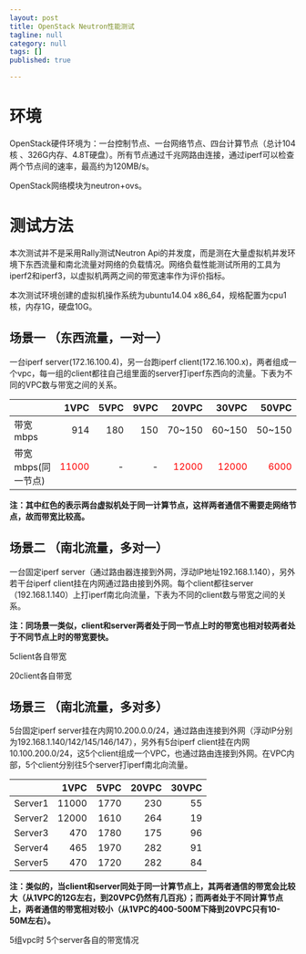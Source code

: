 ```yaml
---
layout: post
title: OpenStack Neutron性能测试
tagline: null
category: null
tags: []
published: true

---
```

# 环境
OpenStack硬件环境为：一台控制节点、一台网络节点、四台计算节点（总计104核 、326G内存、4.8T硬盘）。所有节点通过千兆网路由连接，通过iperf可以检查两个节点间的速率，最高约为120MB/s。

OpenStack网络模块为neutron+ovs。

# 测试方法
本次测试并不是采用Rally测试Neutron Api的并发度，而是测在大量虚拟机并发环境下东西流量和南北流量对网络的负载情况。网络负载性能测试所用的工具为iperf2和iperf3，以虚拟机两两之间的带宽速率作为评价指标。

本次测试环境创建的虚拟机操作系统为ubuntu14.04 x86_64，规格配置为cpu1核，内存1G，硬盘10G。

##	场景一 （东西流量，一对一） 
一台iperf server(172.16.100.4)，另一台跑iperf client(172.16.100.x)，两者组成一个vpc，每一组的client都往自己组里面的server打iperf东西向的流量。下表为不同的VPC数与带宽之间的关系。



|  | 1VPC | 5VPC| 9VPC|20VPC|30VPC|50VPC|75VPC|100VPC|
| ------------- |-------:| -----:| -----:|-----:|-----:|-----:|-----:|-----:|
|带宽mbps     | 914   | 180 |150|70~150|60~150|50~150|35~100|15~80|
|带宽mbps(同一节点)     | <font color=#ff0000>11000</font>  | - |-|<font color=#ff0000>12000</font>|<font color=#ff0000>12000</font>|<font color=#ff0000>6000</font>|<font color=#ff0000>5500</font>|<font color=#ff0000>4700</font>|


**注：其中红色的表示两台虚拟机处于同一计算节点，这样两者通信不需要走网络节点，故而带宽比较高。**

##	场景二 （南北流量，多对一）
一台固定iperf server（通过路由器连接到外网，浮动IP地址192.168.1.140），另外若干台iperf client挂在内网通过路由接到外网。每个client都往server（192.168.1.140）上打iperf南北向流量，下表为不同的client数与带宽之间的关系。


**注：同场景一类似，client和server两者处于同一节点上时的带宽也相对较两者处于不同节点上时的带宽要快。**
  
5client各自带宽 
 
20client各自带宽

##	场景三 （南北流量，多对多）
5台固定iperf server挂在内网10.200.0.0/24，通过路由连接到外网（浮动IP分别为192.168.1.140/142/145/146/147），另外有5台iperf client挂在内网10.100.200.0/24，这5个client组成一个VPC，也通过路由连接到外网。在VPC内部，5个client分别往5个server打iperf南北向流量。
 

|  | 1VPC | 5VPC| 20VPC|30VPC|
| ------------- |-------:| -----:| -----:| -----:|
|Server1     |11000| 1770 |230|55|
|Server2     |12000| 1610 |264|19|
|Server3     |470| 1780 |175|96|
|Server4     |465| 1970 |282|91|
|Server5     |470| 1720 |282|84|


**注：类似的，当client和server同处于同一计算节点上，其两者通信的带宽会比较大（从1VPC的12G左右，到20VPC仍然有几百兆）；而两者处于不同计算节点上，两者通信的带宽相对较小（从1VPC的400-500M下降到20VPC只有10-50M左右）。**

 
 
 
 
 
5组vpc时 5个server各自的带宽情况

